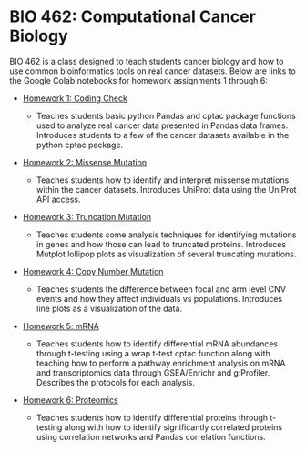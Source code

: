 # BIO 462: Computational Cancer Biology

BIO 462 is a class designed to teach students cancer biology and how 
to use common bioinformatics tools on real cancer datasets. Below are 
links to the Google Colab notebooks for homework assignments 1 through 6:

- [Homework 1: Coding Check](https://colab.research.google.com/drive/1RV2Sx5cfr9E83afB1eAFiyyo6QF4pEHZ?usp=sharing)
    - Teaches students basic python Pandas and cptac package functions used to analyze real cancer data presented in Pandas data frames.
      Introduces students to a few of the cancer datasets available in the python cptac package.


- [Homework 2: Missense Mutation](https://colab.research.google.com/drive/1-9eDUJhc1vLADDgxRick16GtjmSIEu45?usp=sharing)
    - Teaches students how to identify and interpret missense mutations within the cancer datasets. 
      Introduces UniProt data using the UniProt API access.


- [Homework 3: Truncation Mutation](https://colab.research.google.com/drive/1Awq1A5wZV2hEEevCA2phN7NnZnPMiS5X?usp=sharing)
    - Teaches students some analysis techniques for identifying mutations in genes and how those can lead to truncated proteins.
      Introduces Mutplot lollipop plots as visualization of several truncating mutations. 


- [Homework 4: Copy Number Mutation](https://colab.research.google.com/drive/1pYGj0MWivX3mevUIZR-a2Sock0fyV4xN?usp=sharing)
    - Teaches students the difference between focal and arm level
      CNV events and how they affect individuals vs populations.
      Introduces line plots as a visualization of the data. 


- [Homework 5: mRNA]()
    - Teaches students how to identify differential mRNA abundances through t-testing using a wrap t-test cptac function along with teaching how to perform a pathway enrichment analysis on mRNA and transcriptomics data through GSEA/Enrichr and g:Profiler.
      Describes the protocols for each analysis.
      

- [Homework 6: Proteomics]()
    - Teaches students how to identify differential proteins through t-testing along with how to identify significantly correlated proteins using correlation networks and Pandas correlation functions.
